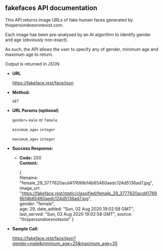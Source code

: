 **fakefaces API documentation**
----
This API returns image URLs of fake human faces generated by thispersondoesnotexist.com.

Each image has been pre-analysed by an AI algorithm to identify gender and age (obviously non-exact).

As such, the API allows the user to specify any of gender, minimum age and maximum age to return.

Output is returned in JSON

* **URL**

  https://fakeface.rest/face/json

* **Method:**
  
  `GET` 
  
*  **URL Params (optional)**
 
   `gender=` `male` or `female`
   
   `minimum_age=` `integer`
   
   `maximum_age=` `integer`

* **Success Response:**
  
  * **Code:** 200 <br />
    **Content:** 

      
    {   
        filename: "female_29_3777620acd417699b14b65460aedc124d5136ad7.jpg",
        image_url: "https://fakeface.rest/static/classified/female_29_3777620acd417699b14b65460aedc124d5136ad7.jpg",        
        gender: "female",        
        age: 29,
        date_added: "Sun, 02 Aug 2020 19:02:58 GMT",
        last_served: "Sun, 02 Aug 2020 19:02:58 GMT",
        source: "thispersondoesnotexist"
    }
 
* **Sample Call:**

  https://fakeface.rest/face/json?gender=male&minimum_age=25&maximum_age=35
 